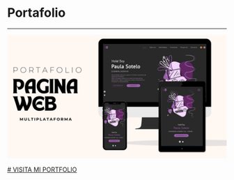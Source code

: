 # Portafolio
---
![Vista previa](https://github.com/PaulasgProg/mi-portfolio/blob/main/assets/images/presentacion_portfolio.jpg)

[# VISITA MI PORTFOLIO](https://paulasgprog.github.io/mi-portfolio/)
